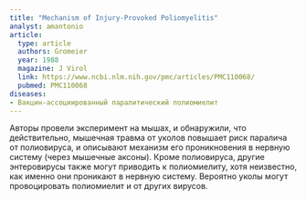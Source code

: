 ```yaml
---
title: "Mechanism of Injury-Provoked Poliomyelitis"
analyst: amantonio
article:
  type: article
  authors: Gromeier
  year: 1988
  magazine: J Virol
  link: https://www.ncbi.nlm.nih.gov/pmc/articles/PMC110068/
  pubmed: PMC110068
diseases:
- Вакцин-ассоциированный паралитический полиомиелит
---
```


Авторы провели эксперимент на мышах, и обнаружили, что действительно, мышечная травма от уколов повышает риск паралича от полиовируса, и описывают механизм его проникновения в нервную систему (через мышечные аксоны).
Кроме полиовируса, другие энтеровирусы также могут приводить к полиомиелиту, хотя неизвестно, как именно они проникают в нервную систему. Вероятно уколы могут провоцировать полиомиелит и от других вирусов.

